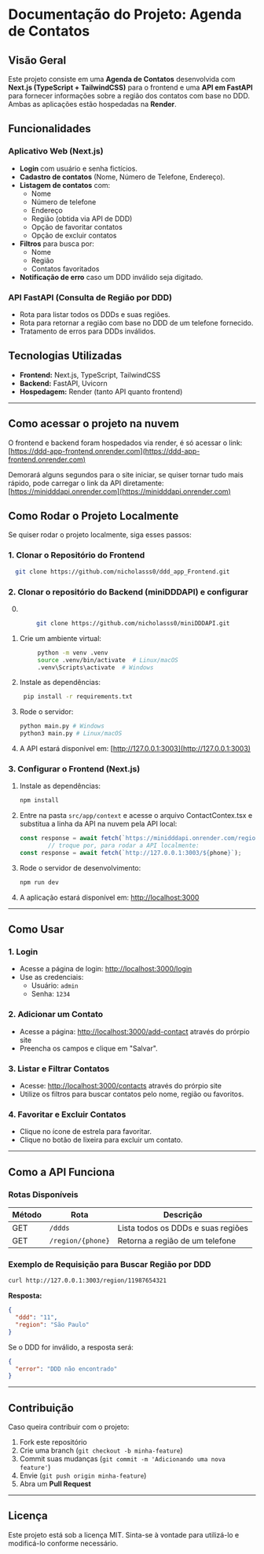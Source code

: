 # Documentação do Projeto: Agenda de Contatos

## Visão Geral
Este projeto consiste em uma **Agenda de Contatos** desenvolvida com **Next.js (TypeScript + TailwindCSS)** para o frontend e uma **API em FastAPI** para fornecer informações sobre a região dos contatos com base no DDD. Ambas as aplicações estão hospedadas na **Render**.

## Funcionalidades
### **Aplicativo Web (Next.js)**
- **Login** com usuário e senha fictícios.
- **Cadastro de contatos** (Nome, Número de Telefone, Endereço).
- **Listagem de contatos** com:
  - Nome
  - Número de telefone
  - Endereço
  - Região (obtida via API de DDD)
  - Opção de favoritar contatos
  - Opção de excluir contatos
- **Filtros** para busca por:
  - Nome
  - Região
  - Contatos favoritados
- **Notificação de erro** caso um DDD inválido seja digitado.

### **API FastAPI (Consulta de Região por DDD)**
- Rota para listar todos os DDDs e suas regiões.
- Rota para retornar a região com base no DDD de um telefone fornecido.
- Tratamento de erros para DDDs inválidos.

## Tecnologias Utilizadas
- **Frontend:** Next.js, TypeScript, TailwindCSS
- **Backend:** FastAPI, Uvicorn
- **Hospedagem:** Render (tanto API quanto frontend)

---

## Como acessar o projeto na nuvem
O frontend e backend foram hospedados via render, é só acessar o link:
[https://ddd-app-frontend.onrender.com](https://ddd-app-frontend.onrender.com)

Demorará alguns segundos para o site iniciar, se quiser tornar tudo mais rápido, pode carregar o link da API diretamente:
[https://minidddapi.onrender.com](https://minidddapi.onrender.com)


## Como Rodar o Projeto Localmente
Se quiser rodar o projeto localmente, siga esses passos:


### **1. Clonar o Repositório do Frontend**
```sh
  git clone https://github.com/nicholasss0/ddd_app_Frontend.git
```

### **2. Clonar o repositório do Backend (miniDDDAPI) e configurar**
0. 
```sh
        git clone https://github.com/nicholasss0/miniDDDAPI.git
```

1. Crie um ambiente virtual:
   ```sh
        python -m venv .venv
        source .venv/bin/activate  # Linux/macOS
        .venv\Scripts\activate  # Windows
   ```
2. Instale as dependências:
   ```sh
    pip install -r requirements.txt
   ```
3. Rode o servidor:
   ```sh
   python main.py # Windows
   python3 main.py # Linux/macOS
   ```
4. A API estará disponível em: [http://127.0.0.1:3003](http://127.0.0.1:3003)

### **3. Configurar o Frontend (Next.js)**

1. Instale as dependências:
   ```sh
   npm install
   ```
2. Entre na pasta `src/app/context` e acesse o arquivo ContactContex.tsx e substitua a linha da API na nuvem pela API local:
    ```js
    const response = await fetch(`https://minidddapi.onrender.com/region/${phone}`); 
            // troque por, para rodar a API localmente:
    const response = await fetch(`http://127.0.0.1:3003/${phone}`); 
    ```

4. Rode o servidor de desenvolvimento:
   ```sh
   npm run dev
   ```
5. A aplicação estará disponível em: [http://localhost:3000](http://localhost:3000)

---

## Como Usar

### **1. Login**
- Acesse a página de login: [http://localhost:3000/login](http://localhost:3000/login)
- Use as credenciais:
  - Usuário: `admin`
  - Senha: `1234`

### **2. Adicionar um Contato**
- Acesse a página: [http://localhost:3000/add-contact](http://localhost:3000/add-contact) através do prórpio site
- Preencha os campos e clique em "Salvar".

### **3. Listar e Filtrar Contatos**
- Acesse: [http://localhost:3000/contacts](http://localhost:3000/contacts) através do prórpio site
- Utilize os filtros para buscar contatos pelo nome, região ou favoritos.

### **4. Favoritar e Excluir Contatos**
- Clique no ícone de estrela para favoritar.
- Clique no botão de lixeira para excluir um contato.

---

## Como a API Funciona

### **Rotas Disponíveis**
| Método  | Rota                | Descrição |
|---------|----------------------|-------------|
| GET     | `/ddds`              | Lista todos os DDDs e suas regiões |
| GET     | `/region/{phone}`    | Retorna a região de um telefone |

### **Exemplo de Requisição para Buscar Região por DDD**
```sh
curl http://127.0.0.1:3003/region/11987654321
```
**Resposta:**
```json
{
  "ddd": "11",
  "region": "São Paulo"
}
```

Se o DDD for inválido, a resposta será:
```json
{
  "error": "DDD não encontrado"
}
```

---

## Contribuição
Caso queira contribuir com o projeto:
1. Fork este repositório
2. Crie uma branch (`git checkout -b minha-feature`)
3. Commit suas mudanças (`git commit -m 'Adicionando uma nova feature'`)
4. Envie (`git push origin minha-feature`)
5. Abra um **Pull Request**

---

## Licença
Este projeto está sob a licença MIT. Sinta-se à vontade para utilizá-lo e modificá-lo conforme necessário.



